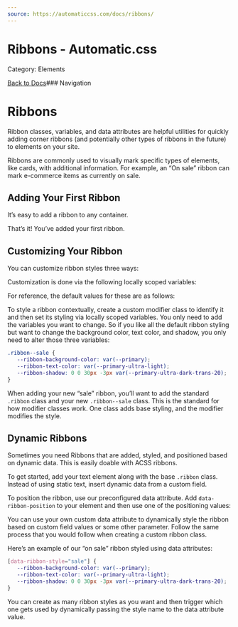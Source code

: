 ```yaml
---
source: https://automaticcss.com/docs/ribbons/
---
```


# Ribbons - Automatic.css

Category: Elements

[Back to Docs](https://automaticcss.com/docs)### Navigation

# Ribbons

Ribbon classes, variables, and data attributes are helpful utilities for quickly adding corner ribbons (and potentially other types of ribbons in the future) to elements on your site.

Ribbons are commonly used to visually mark specific types of elements, like cards, with additional information. For example, an “On sale” ribbon can mark e-commerce items as currently on sale.

## Adding Your First Ribbon

It’s easy to add a ribbon to any container.

That’s it! You’ve added your first ribbon.

## Customizing Your Ribbon

You can customize ribbon styles three ways:

Customization is done via the following locally scoped variables:

For reference, the default values for these are as follows:

To style a ribbon contextually, create a custom modifier class to identify it and then set its styling via locally scoped variables. You only need to add the variables you want to change. So if you like all the default ribbon styling but want to change the background color, text color, and shadow, you only need to alter those three variables:

```css
.ribbon--sale {
   --ribbon-background-color: var(--primary);
   --ribbon-text-color: var(--primary-ultra-light);
   --ribbon-shadow: 0 0 30px -3px var(--primary-ultra-dark-trans-20);
}
```

When adding your new “sale” ribbon, you’ll want to add the standard `.ribbon` class and your new `.ribbon--sale` class. This is the standard for how modifier classes work. One class adds base styling, and the modifier modifies the style.

## Dynamic Ribbons

Sometimes you need Ribbons that are added, styled, and positioned based on dynamic data. This is easily doable with ACSS ribbons.

To get started, add your text element along with the base `.ribbon` class. Instead of using static text, insert dynamic data from a custom field.

To position the ribbon, use our preconfigured data attribute. Add `data-ribbon-position` to your element and then use one of the positioning values:

You can use your own custom data attribute to dynamically style the ribbon based on custom field values or some other parameter. Follow the same process that you would follow when creating a custom ribbon class.

Here’s an example of our “on sale” ribbon styled using data attributes:

```css
[data-ribbon-style="sale"] {
   --ribbon-background-color: var(--primary);
   --ribbon-text-color: var(--primary-ultra-light);
   --ribbon-shadow: 0 0 30px -3px var(--primary-ultra-dark-trans-20);
}
```

You can create as many ribbon styles as you want and then trigger which one gets used by dynamically passing the style name to the data attribute value.

